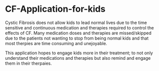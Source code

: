 # CF-Application-for-kids

Cystic Fibrosis does not allow kids to lead normal lives due to the time sensitive and continuous medication and therapies required to control the effects of CF.
Many medication doses and therapies are missed/skipped due to the patients not wanting to stop from being normal kids and that most therpies are time consuming and 
unejoyable. 

This application hopes to engage kids more in their treatment; to not only understand their medications and therapies but also remind and engage them in their therpaies. 
